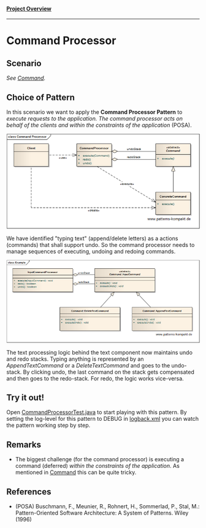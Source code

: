 #### [Project Overview](../../../../../../../README.md)
----

# Command Processor

## Scenario

_See [Command](../command/README.md)._

## Choice of Pattern
In this scenario we want to apply the **Command Processor Pattern** to _execute requests to the application. The command processor acts on behalf of the clients and within the constraints of the application_ (POSA). 

![Test](../../../../../../../doc/patterns/images/command_processor_cn.png)

We have identified "typing text" (append/delete letters) as a actions (commands) that shall support undo. So the command processor needs to manage sequences of executing, undoing and redoing commands.

![Test](../../../../../../../doc/patterns/images/command_processor_cx.png)

The text processing logic behind the text component now maintains undo and redo stacks. Typing anything is represented by an _AppendTextCommand_ or a _DeleteTextCommand_ and goes to the undo-stack. By clicking undo, the last command on the stack gets compensated and then goes to the redo-stack. For redo, the logic works vice-versa.

## Try it out!

Open [CommandProcessorTest.java](CommandProcessorTest.java) to start playing with this pattern. By setting the log-level for this pattern to DEBUG in [logback.xml](../../../../../../../src/main/resources/logback.xml) you can watch the pattern working step by step.

## Remarks
* The biggest challenge (for the command processor) is executing a command (deferred) _within the constraints of the application_. As mentioned in [Command](../command/README.md) this can be quite tricky.

## References

* (POSA) Buschmann, F., Meunier, R., Rohnert, H., Sommerlad, P., Stal, M.: Pattern-Oriented Software Architecture: A System of Patterns. Wiley (1996)
